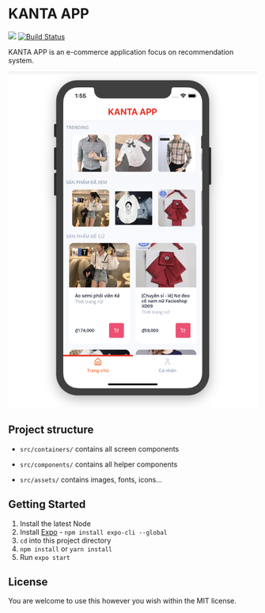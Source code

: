 # KANTA APP

![](https://img.shields.io/github/license/SKempin/Lyrics-King-React-Native.svg?style=flat-square)
[![Build Status](https://travis-ci.org/SKempin/Lyrics-King-React-Native.svg?branch=master)](https://travis-ci.org/SKempin/Lyrics-King-React-Native)


KANTA APP is an e-commerce application focus on recommendation system.


![](https://github.com/nhaancs/kanta-react-native/blob/master/src/assets/images/home.png)


## Project structure

- `src/containers/` contains all screen components

- `src/components/` contains all helper components

- `src/assets/` contains images, fonts, icons...

## Getting Started

1. Install the latest Node
2. Install [Expo](https://expo.io/) - `npm install expo-cli --global`
3. `cd` into this project directory
4. `npm install` or `yarn install`
5. Run `expo start`

## License

You are welcome to use this however you wish within the MIT license.
